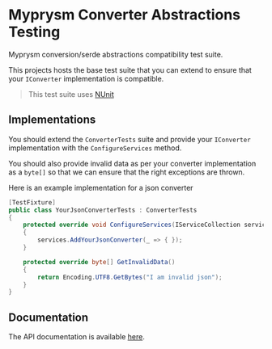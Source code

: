# Myprysm Converter Abstractions Testing

Myprysm conversion/serde abstractions compatibility test suite.

This projects hosts the base test suite
that you can extend to ensure that your `IConverter` implementation is compatible.

> This test suite uses [NUnit](https://nunit.org/)

## Implementations

You should extend the `ConverterTests` suite and provide your `IConverter` implementation
with the `ConfigureServices` method.

You should also provide invalid data as per your converter implementation as a `byte[]`
so that we can ensure that the right exceptions are thrown.

Here is an example implementation for a json converter

```c#
[TestFixture]
public class YourJsonConverterTests : ConverterTests
{
    protected override void ConfigureServices(IServiceCollection services, IConfiguration configuration)
    {
        services.AddYourJsonConverter(_ => { });
    }

    protected override byte[] GetInvalidData()
    {
        return Encoding.UTF8.GetBytes("I am invalid json");
    }
}
```

## Documentation

The API documentation is available [here](documentation/index.md).

